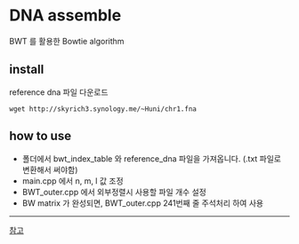 # DNA assemble

BWT 를 활용한 Bowtie algorithm 

## install

reference dna 파일 다운로드
```
wget http://skyrich3.synology.me/~Huni/chr1.fna
```

## how to use

* 폴더에서 bwt_index_table 와 reference_dna 파일을 가져옵니다. (.txt 파일로 변환해서 써야함)
* main.cpp 에서 n, m, l 값 조정
* BWT_outer.cpp 에서 외부정렬시 사용할 파일 개수 설정
* BW matrix 가 완성되면, BWT_outer.cpp 241번째 줄 주석처리 하여 사용

---
[참고](https://www.youtube.com/watch?v=kvVGj5V65io)
